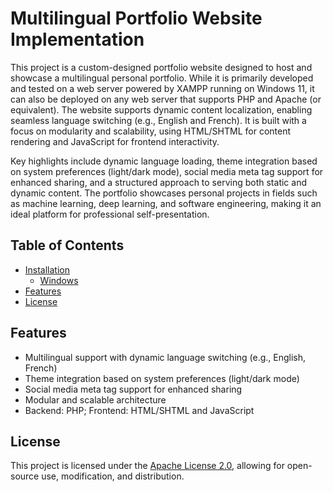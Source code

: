 # Multilingual Portfolio Website Implementation

This project is a custom-designed portfolio website designed to host and showcase a multilingual personal portfolio. While it is primarily developed and tested on a web server powered by XAMPP running on Windows 11, it can also be deployed on any web server that supports PHP and Apache (or equivalent). The website supports dynamic content localization, enabling seamless language switching (e.g., English and French). It is built with a focus on modularity and scalability, using HTML/SHTML for content rendering and JavaScript for frontend interactivity.

Key highlights include dynamic language loading, theme integration based on system preferences (light/dark mode), social media meta tag support for enhanced sharing, and a structured approach to serving both static and dynamic content. The portfolio showcases personal projects in fields such as machine learning, deep learning, and software engineering, making it an ideal platform for professional self-presentation.

## Table of Contents

- [Installation](#installation)
  - [Windows](https://github.com/SebastienKeroack/sebastienkeroack/blob/main/docs/INSTALLATION-GUIDE-FOR-WINDOWS.md "Installation on Windows")
- [Features](#features)
- [License](#license)

## Features

- Multilingual support with dynamic language switching (e.g., English, French)
- Theme integration based on system preferences (light/dark mode)
- Social media meta tag support for enhanced sharing
- Modular and scalable architecture
- Backend: PHP; Frontend: HTML/SHTML and JavaScript

## License

This project is licensed under the [Apache License 2.0](LICENSE), allowing for open-source use, modification, and distribution.
